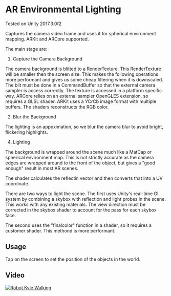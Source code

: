 # AR Environmental Lighting
Tested on Unity 2017.3.0f2

Captures the camera video frame and uses it for spherical environment mapping.
ARKit and ARCore supported.

The main stage are:
1. Capture the Camera Background

The camera background is blitted to a RenderTexture. This RenderTexture will be smaller then the screen size. This makes the following operations more performant and gives us some cheap filtering when it is downscaled.
The blit must be done in a CommandBuffer so that the external camera sampler is access correctly. The texture is accessed in a platform specific way. 
ARCore relies on an external sampler OpenGLES extension, so requires a GLSL shader.
ARKit uses a YCrCb image format with multiple buffers. The shaders reconstructs the RGB color.

2. Blur the Background

The lighting is an appoximation, so we blur the camera blur to avoid bright, flickering highlights.

4. Lighting

The background is wrapped around the scene much like a MatCap or spherical environment map. This is not strictly accurate as the camera edges are wrapped around to the front of the object, but gives a "good enough" result in most AR scenes.

The shader calculates the reflectin vector and then converts that into a UV coordinate.

There are two ways to light the scene. The first uses Unity's real-time GI system by combining a skybox with reflection and light probes in the scene. This works with any existing materials. The view direction must be corrected in the skybox shader to account for the pass for each skybox face.

The second uses the "finalcolor" function in a shader, so it requires a customer shader. This methond is more performant.


## Usage
Tap on the screen to set the position of the objects in the world.

## Video

[![Robot Kyle Walking](https://img.youtube.com/vi/qcICjAeqFZE/0.jpg)](https://youtu.be/qcICjAeqFZE)
